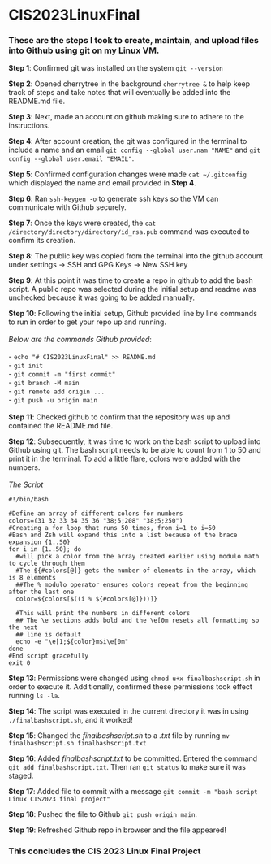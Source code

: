 # CIS2023LinuxFinal
### These are the steps I took to create, maintain, and upload files into Github using git on my Linux VM.

**Step 1**: Confirmed git was installed on the system `git --version`

**Step 2**: Opened cherrytree in the background `cherrytree &` to help keep track of steps and take notes that will eventually be added into the README.md file.

**Step 3**: Next, made an account on github making sure to adhere to the instructions.

**Step 4**: After account creation, the git was configured in the terminal to include a name and an email `git config --global user.nam "NAME"` and `git config --global user.email "EMAIL"`.

**Step 5**: Confirmed configuration changes were made `cat ~/.gitconfig` which displayed the name and email provided in **Step 4**.

**Step 6**: Ran `ssh-keygen -o` to generate ssh keys so the VM can communicate with Github securely. 

**Step 7**: Once the keys were created, the `cat /directory/directory/directory/id_rsa.pub` command was executed to confirm its creation. 

**Step 8**: The public key was copied from the terminal into the github account under settings -> SSH and GPG Keys -> New SSH key

**Step 9**: At this point it was time to create a repo in github to add the bash script. A public repo was selected during the initial setup and readme was unchecked because it was going to be added manually.

**Step 10**: Following the initial setup, Github provided line by line commands to run in order to get your repo up and running. <br>
            <br>
            *Below are the commands Github provided*: <br>
            <br>
            - `echo "# CIS2023LinuxFinal" >> README.md` <br>
            - `git init` <br>
            - `git commit -m "first commit"` <br>
            - `git branch -M main` <br>
            - `git remote add origin ...` <br>
            - `git push -u origin main` <br>
<br>
**Step 11**: Checked github to confirm that the repository was up and contained the README.md file.

**Step 12**: Subsequently, it was time to work on the bash script to upload into Github using git. The bash script needs to be able to count from 1 to 50 and print it in the terminal. To add a little flare, colors were added with the numbers. <br>
<br>
*The Script* <br>

```
#!/bin/bash

#Define an array of different colors for numbers
colors=(31 32 33 34 35 36 "38;5;208" "38;5;250")
#Creating a for loop that runs 50 times, from i=1 to i=50
#Bash and Zsh will expand this into a list because of the brace expansion {1..50}
for i in {1..50}; do
  #will pick a color from the array created earlier using modulo math to cycle through them
  #The ${#colors[@]} gets the number of elements in the array, which is 8 elements
  ##The % modulo operator ensures colors repeat from the beginning after the last one
  color=${colors[$((i % ${#colors[@]}))]}

  #This will print the numbers in different colors
  ## The \e sections adds bold and the \e[0m resets all formatting so the next
  ## line is default
  echo -e "\e[1;${color}m$i\e[0m"
done
#End script gracefully 
exit 0

```

**Step 13**: Permissions were changed using `chmod u+x finalbashscript.sh` in order to execute it. Additionally, confirmed these permissions took effect running `ls -la`.

**Step 14**: The script was executed in the current directory it was in using `./finalbashscript.sh`, and it worked!

**Step 15**: Changed the *finalbashscript.sh* to a *.txt* file by running `mv finalbashscript.sh finalbashscript.txt`

**Step 16**: Added *finalbashscript.txt* to be committed. Entered the command `git add finalbashscript.txt`. Then ran `git status` to make sure it was staged.

**Step 17**: Added file to commit with a message `git commit -m "bash script Linux CIS2023 final project"`

**Step 18**: Pushed the file to Github `git push origin main`.

**Step 19**: Refreshed Github repo in browser and the file appeared!

### This concludes the CIS 2023 Linux Final Project


